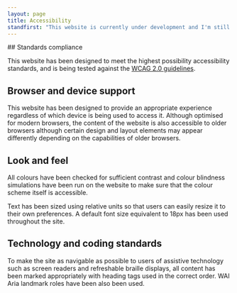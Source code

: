 ```yaml
---
layout: page
title: Accessibility
standfirst: "This website is currently under development and I'm still in the process of carrying out accessibility testing. Once that's been finished, this page will be updated and more detail provided."
---
```


## Standards compliance

This website has been designed to meet the highest possibility accessibility standards, and is being tested against the [WCAG 2.0 guidelines](http://www.w3.org/TR/WCAG20/).

## Browser and device support

This website has been designed to provide an appropriate experience regardless of which device is being used to access it. Although optimised for modern browsers, the content of the website is also accessible to older browsers although certain design and layout elements may appear differently depending on the capabilities of older browsers. 

## Look and feel

All colours have been checked for sufficient contrast and colour blindness simulations have been run on the website to make sure that the colour scheme itself is accessible.

Text has been sized using relative units so that users can easily resize it to their own preferences. A default font size equivalent to 18px has been used throughout the site.

## Technology and coding standards

To make the site as navigable as possible to users of assistive technology such as screen readers and refreshable braille displays, all content has been marked appropriately with heading tags used in the correct order. WAI Aria landmark roles have been also been used.